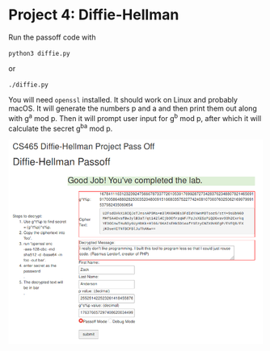 # Project 4: Diffie-Hellman

Run the passoff code with

`python3 diffie.py`

or

`./diffie.py`

You will need `openssl` installed. It should work on Linux and probably macOS. It will generate the numbers p and a and then print them out along with g<sup>a</sup> mod p. Then it will prompt user input for g<sup>b</sup> mod p, after which it will calculate the secret g<sup>ba</sup> mod p.

![passoff.png](passoff.png)